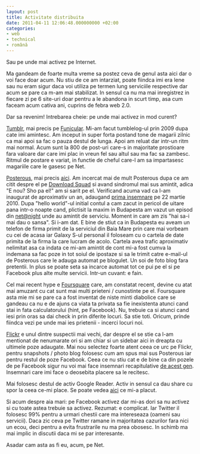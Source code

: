 ```yaml
---
layout: post
title: Activitate distribuita
date: 2011-04-11 12:06:48.000000000 +02:00
categories:
- web
- technical
- română
---
```

Sau pe unde mai activez pe Internet.

Ma gandeam de foarte multa vreme sa postez ceva de genul asta aici dar o voi face doar acum. Nu stiu de ce am intarziat, poate fiindca imi era lene sau nu eram sigur daca voi utiliza pe termen lung serviciile respective dar acum se pare ca m-am mai stabilizat. In sensul ca nu ma mai inregistrez in fiecare zi pe 6 site-uri doar pentru a le abandona in scurt timp, asa cum faceam acum cativa ani, cuprins de febra web 2.0.

Dar sa revenim! Intrebarea cheie: pe unde mai activez in mod curent?

<a href="http://www.tumblr.com">Tumblr</a>, mai precis pe <a href="http://funicular.tumblr.com">Funicular</a>. Mi-am facut tumblelog-ul prin 2009 dupa cate imi amintesc. Am inceput in super forta postand tone de magarii zilnic ca mai apoi sa fac o pauza destul de lunga. Apoi am reluat dar intr-un ritm mai normal. Acum sunt la 800 de post-uri care-s in majoritate prostioare fara valoare dar care imi plac in vreun fel sau altul sau ma fac sa zambesc. Ritmul de postare e variat, in functie de cheful care-l am sa impartasesc magariile care le gasesc pe Net.

<a href="http://www.posterous.com">Posterous</a>, mai precis <a href="http://kitsched.posterous.com">aici</a>. Am incercat mai de mult Posterous dupa ce am citit despre el pe <a href="http://www.downloadsquad.com">Download Squad</a> si avand sindromul mai sus amintit, adica "E nou? Sho pa el!" am si sarit pe el. Verificand acuma vad ca l-am inaugurat de aproximativ un an, adaugand <a href="http://kitsched.posterous.com/hello-world-2899">prima insemnare</a> pe 22 martie 2010. Dupa "hello world"-ul initial contul a cam zacut in pericol de uitare pana intr-o noapte cand, plictisit la maxim in Budapesta am vazut un episod din <a href="http://twit.tv/natn">net@night</a> unde au amintit de serviciu. Moment in care am zis "hai sa-i mai dau o sansa". Si i-am dat. E bine de stiut ca in Budapesta eu aveam un telefon de firma primit de la serviciul din Baia Mare prin care mai vorbeam cu cei de acasa iar Galaxy S-ul personal il foloseam cu o cartela de date primita de la firma la care lucram de acolo. Cartela avea trafic aproximativ nelimitat asa ca indata ce mi-am amintit de cont mi-a fost cumva la indemana sa fac poze in tot soiul de ipostaze si sa le trimit catre e-mail-ul de Posterous care le adauga automat pe blogulet. Un soi de foto blog fara pretentii. In plus se poate seta sa incarce automat tot ce pui pe el si pe Facebook plus alte multe servicii. Intr-un cuvant: e fain.

Cel mai recent hype e <a href="http://www.foursquare.com">Foursquare</a> care, am constatat recent, devine cu atat mai amuzant cu cat sunt mai multi prieteni / cunostinte pe el. Foursquare asta mie mi se pare ca a fost inventat de niste minti diabolice care se gandeau ca nu e de ajuns ca viata ta privata sa fie inexistenta atunci cand stai in fata calculatorului (hint, pe Facebook). Nu, trebuie ca si atunci cand iesi prin oras sa dai check in prin diferite locuri. Sa stie toti. Oricum, prinde fiindca vezi pe unde mai ies prietenii - incerci locuri noi.

<a href="http://www.flickr.com">Flickr</a> e unul dintre suspectii mai vechi, dar despre el se stie ca l-am mentionat de nenumarate ori si am chiar si un sidebar aici in dreapta cu ultimele poze adaugate. Mai nou selectez foarte atent ceea ce urc pe Flickr, pentru snapshots / photo blog folosesc cum am spus mai sus Posterous iar pentru restul de poze Facebook. Ceea ce nu stiu cat e de bine ca din pozele de pe Facebook sigur nu voi mai face insemnari recapitulative <a href="http://www.rusiczki.net/2009/12/31/2009-my-year-in-pictures/">de acest gen</a>. Insemnari care imi face o deosebita placere sa le recitesc.

Mai folosesc destul de activ Google Reader. Activ in sensul ca dau share cu spor la ceea ce-mi place. Se poate vedea <a href="http://www.google.com/reader/shared/01227868982004634437">aici</a> ce mi-a placut.

Si acum despre aia mari: pe Facebook activez dar mi-as dori sa nu activez si cu toate astea trebuie sa activez. Rezumat: e complicat. Iar Twitter il folosesc 99% pentru a urmari chestii care ma intereseaza (oameni sau servicii). Daca zic ceva pe Twitter ramane in majoritatea cazurilor fara nici un ecou, deci pentru a evita frustrarile nu ma prea obosesc. In schimb ma mai implic in discutii daca mi se par interesante.

Asadar cam asta as fi eu, acum, pe Net.
